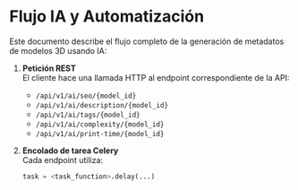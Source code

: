 # Flujo IA y Automatización

Este documento describe el flujo completo de la generación de metadatos de modelos 3D usando IA:

1. **Petición REST**  
   El cliente hace una llamada HTTP al endpoint correspondiente de la API:
   - `/api/v1/ai/seo/{model_id}`
   - `/api/v1/ai/description/{model_id}`
   - `/api/v1/ai/tags/{model_id}`
   - `/api/v1/ai/complexity/{model_id}`
   - `/api/v1/ai/print-time/{model_id}`

2. **Encolado de tarea Celery**  
   Cada endpoint utiliza:
   ```python
   task = <task_function>.delay(...)
